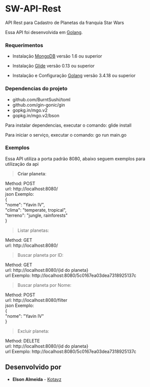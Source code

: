 # SW-API-Rest

API Rest para Cadastro de Planetas da franquia Star Wars

Essa API foi desenvolvida em [Golang](https://golang.org/).

### Requerimentos
* Instalação [MongoDB](https://www.digitalocean.com/community/tutorials/como-instalar-o-mongodb-no-ubuntu-16-04-pt) versão 1.6 ou superior

* Instalação [Glide](https://github.com/Masterminds/glide) versão 0.13 ou superior

* Instalação e Configuração [Golang](https://www.digitalocean.com/community/tutorials/how-to-install-go-1-6-on-ubuntu-16-04) versão 3.4.18 ou superior

### Dependencias do projeto
 * github.com/BurntSushi/toml
 * github.com/gin-gonic/gin
 * gopkg.in/mgo.v2
 * gopkg.in/mgo.v2/bson

Para instalar dependencias, executar o comando: glide install

Para iniciar o serviço, executar o comando: go run main.go

### Exemplos

Essa API utiliza a porta padrão 8080, abaixo seguem exemplos para utilização da api

> <b>Criar planeta</b>:

Method: POST  
url: http://localhost:8080/  
json Exemplo:  
{  
    "nome": "Yavin IV",  
    "clima": "temperate, tropical",  
    "terreno": "jungle, rainforests"  
}

> Listar planetas:

Method: GET  
url: http://localhost:8080/

> Buscar planeta por ID:

Method: GET  
url: http://localhost:8080/{id do planeta}  
url Exemplo: http://localhost:8080/5c0167ea03dea7318925137c

> Buscar planeta por Nome:

Method: POST  
url: http://localhost:8080/filter  
json Exemplo:  
{  
  "nome": "Yavin IV"  
}

> Excluir planeta:

Method: DELETE  
url: http://localhost:8080/{id do planeta}  
url Exemplo: http://localhost:8080/5c0167ea03dea7318925137c  

## Desenvolvido por

* **Elson Almeida** - [Kotayz](https://github.com/kotayz)
